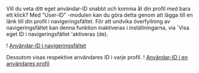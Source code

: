Vill du veta ditt eget användar-ID snabbt och komma åt din profil med bara ett klick?
Med "User-ID" -modulen kan du göra detta genom att lägga till en länk till din profil i navigeringsfältet.
För att undvika överfyllning av navigeringsfältet kan denna funktion inaktiveras i inställningarna,
  via `Visa eget ID i navigeringsfältet 'aktiveras (de).

! [Användar-ID i navigeringsfältet](/v4/docs/assets/userid/img/navbar.png)

Dessutom visas respektive användares ID i varje profil.
! [Användar-ID i en användares profil](/v4/docs/assets/userid/img/profile.png)